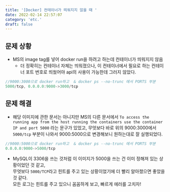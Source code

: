 ```yaml
---
title: '[Docker] 컨테이너가 띄워지지 않을 때 '
date: 2022-02-14 22:57:07
category: 'etc.'
draft: false
---
```


## 문제 상황
- MS의 image tag를 넣어 docker run을 하려고 하는데 컨테이너가 띄워지지 않음
  - 더 정확히는 컨테이너 자체는 띄워졌으나, 이 컨테이너에서 필요로 하는 컨테이너 포트 번호로 띄웠어야 api의 사용이 가능한데 그러지 않았다.

```js
//9000:3000으로 docker run하고  & docker ps --no-trunc 에서 PORTS 부분
5000/tcp, 0.0.0.0:9000->3000/tcp 
````

## 문제 해결
- 해당 이미지에 관한 문서는 아니지만 MS의 다른 문서에서
`To access the running app from the host running the containers use the container IP and port 5000` 라는 문구가 있었고, 무엇보다 바로 위의 9000:3000에서 `5000/tcp` 부분이 나와서 9000:5000으로 변경해보니 원하는대로 잘 실행되었다.

```js
//9000:5000으로 docker run하고  & docker ps --no-trunc 에서 PORTS 부분
0.0.0.0:9000->5000/tcp
```
- MySQL이 3306을 쓰는 것처럼 이 이미지가 5000을 쓰는 건 이미 정해져 있는 상황이었던 것 같고,   
  무엇보다 `5000/TCP`라고 힌트를 주고 있는 상황이었기에 더 빨리 알아챘으면 좋았을 것 같다.  
  모든 로그는 힌트를 주고 있으니 꼼꼼하게 보고, 빠르게 에러를 고치자!
